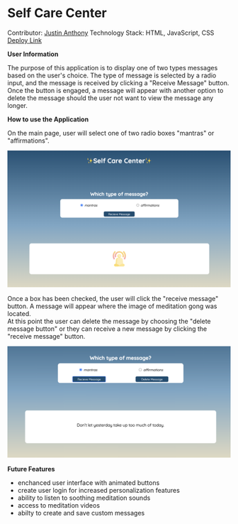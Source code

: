 # Self Care Center

Contributor: [Justin Anthony](https://github.com/justincanthony)
Technology Stack: HTML, JavaScript, CSS
[Deploy Link](file:///Users/justin-turing/turing/mod_1/mod_1_projects/self-care-center/index.html)

__User Information__

The purpose of this application is to display one of two types messages based on the user's choice. The type of message is selected by a radio input, and the message is received by clicking a "Receive Message" button. Once the button is engaged, a message will appear with another option to delete the message should the user not want to view the message any longer.

__How to use the Application__

On the main page, user will select one of two radio boxes "mantras" or "affirmations".

![Main Page](https://github.com/justincanthony/self-care-center/blob/main/readme-imgs/self-care-main-page.png)

Once a box has been checked, the user will click the "receive message" button. 
A message will appear where the image of meditation gong was located.  
At this point the user can delete the message by choosing the "delete message button"
or they can receive a new message by clicking the "receive message" button.  

![Message View](https://github.com/justincanthony/self-care-center/blob/main/readme-imgs/self-care-message.png)

__Future Features__

- enchanced user interface with animated buttons
- create user login for increased personalization features
- ability to listen to soothing meditation sounds
- access to meditation videos
- abilty to create and save custom messages
